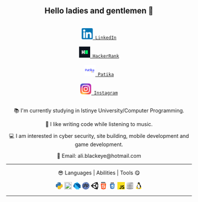 <nav><h2 align="center">Hello ladies and gentlemen 👋</h2></nav>

<div class="baglantilar" align="center">
<code>       
<a href="https://www.linkedin.com/in/ali-karag%C3%B6z-259809225/"><img alt="LinkedIn" width="30" height="30" src="https://raw.githubusercontent.com/aliblackeye/aliblackeye/main/linkedin.png"/> LinkedIn</a>
</code>
&nbsp;
<code>
<a href="https://www.hackerrank.com/ali_blackeye/"><img alt="HackerRank" width="30" height="30" src="https://raw.githubusercontent.com/aliblackeye/aliblackeye/main/hackerrank.png"/> HackerRank</a>
</code>
&nbsp;    
<code>
<a href="https://app.patika.dev/aliblackeye"><img alt="Patika" width="30" height="30" src="https://raw.githubusercontent.com/aliblackeye/aliblackeye/main/patikaLogo.png"/> Patika</a>
</code>
&nbsp;
<code>
<a href="https://www.instagram.com/aliblackeye" title="Instagram" rel="nofollow"><img width="30" src="https://raw.githubusercontent.com/aliblackeye/aliblackeye/main/instagram.png" style="max-width: 100%;"> Instagram</a>
</code>      
      
</div>

<br>

<div class="tanitim" align="center">
<p>📚 I'm currently studying in Istinye University/Computer Programming.</p>
<p>🤗 I like writing code while listening to music.</p>
<p>💻 I am interested in cyber security, site building, mobile development and game development.</p>
<p>💬 Email: ali.blackeye@hotmail.com</p>
</div>

<hr>
<div align="center">😎 Languages | Abilities | Tools 😋

<br>
<br>
<code><img src="https://raw.githubusercontent.com/aliblackeye/aliblackeye/main/python.png" width="20" height="20"></img></code>
<code><img src="https://raw.githubusercontent.com/aliblackeye/aliblackeye/main/c#.png" width="20" height="20"></img></code>
<code><img src="https://raw.githubusercontent.com/aliblackeye/aliblackeye/main/dart.png" width="20" height="20"></img></code>
<code><img src="https://raw.githubusercontent.com/aliblackeye/aliblackeye/main/php.png" width="20" height="20"></img></code>
<code><img src="https://raw.githubusercontent.com/aliblackeye/aliblackeye/main/unity.png" width="20" height="20"></img></code>
<code><img src="https://raw.githubusercontent.com/aliblackeye/aliblackeye/main/html5.png" width="20" height="20"></img></code>
<code><img src="https://raw.githubusercontent.com/aliblackeye/aliblackeye/main/css.png" width="20" height="20"></img></code>
<code><img src="https://raw.githubusercontent.com/aliblackeye/aliblackeye/main/javascript.png" width="20" height="20"></img></code>
<code><img src="https://raw.githubusercontent.com/aliblackeye/aliblackeye/main/database.png" width="20" height="20"></img></code>
<code><img src="https://raw.githubusercontent.com/aliblackeye/aliblackeye/main/linux.png" width="20" height="20"></img></code>
</div>
<hr>
